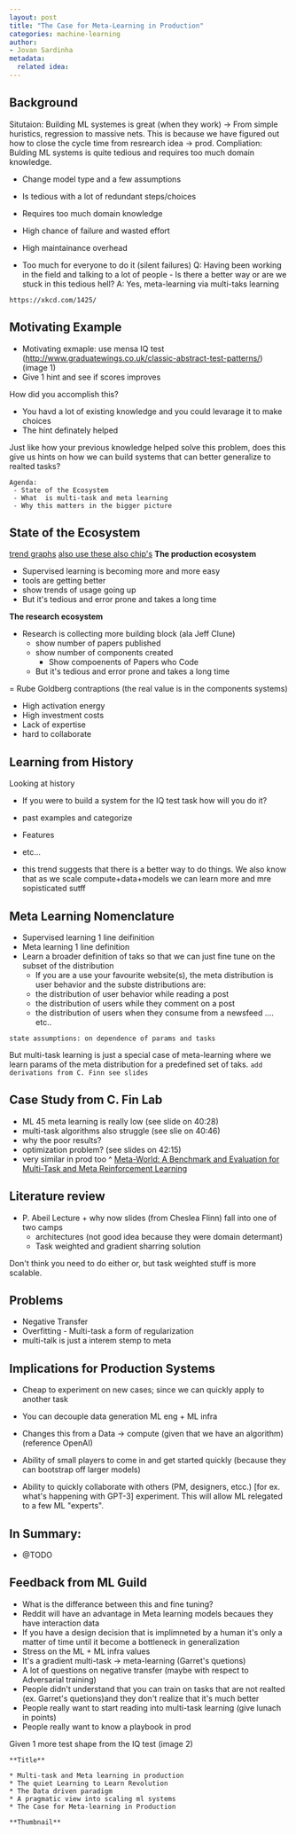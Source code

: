 ```yaml
---
layout: post
title: "The Case for Meta-Learning in Production"
categories: machine-learning
author:
- Jovan Sardinha
metadata:
  related idea:
---
```

## Background
Situtaion: Building ML systemes is great (when they work) -> From simple huristics, regression to massive nets. This is because we have figured out how to close the cycle time from resrearch idea -> prod.
Compliation: Bulding ML systems is quite tedious and requires too much domain knowledge.
 - Change model type and a few assumptions
  - Is tedious with a lot of redundant steps/choices
  - Requires too much domain knowledge
  - High chance of failure and wasted effort
  - High maintainance overhead

 - Too much for everyone to do it (silent failures)
Q: Having been working in the field and talking to a lot of people - Is there a better way or are we stuck in this tedious hell?
A: Yes, meta-learning via multi-taks learning
```
https://xkcd.com/1425/
```

## Motivating Example
 - Motivating exmaple: use mensa IQ test (http://www.graduatewings.co.uk/classic-abstract-test-patterns/) (image 1)
  - Give 1 hint and see if scores improves

How did you accomplish this?
 - You havd a lot of existing knowledge and you could levarage it to make choices
 - The hint definately helped

Just like how your previous knowledge helped solve this problem, does this give us hints on how we can build systems that can better generalize to realted tasks?

```
Agenda:
 - State of the Ecosystem
 - What  is multi-task and meta learning
 - Why this matters in the bigger picture
```

## State of the Ecosystem
[trend graphs](https://hai.stanford.edu/sites/default/files/ai_index_2019_report.pdf)
[also use these ](https://course.fullstackdeeplearning.com/course-content/infrastructure-and-tooling)
[also chip's](https://huyenchip.com/2020/06/22/mlops.html)
**The production ecosystem**
 - Supervised learning is becoming more and more easy
  - tools are getting better
  - show trends of usage going up
  - But it's tedious and error prone and takes a long time

**The research ecosystem**
 - Research is collecting more building block (ala Jeff Clune)
    - show number of papers published
    - show number of components created
      - Show compoenents of Papers who Code
    - But it's tedious and error prone and takes a long time

 = Rube Goldberg contraptions (the real value is in the components systems)
 - High activation energy
 - High investment costs
 - Lack of expertise
 - hard to collaborate


## Learning from History
Looking at history
 - If you were to build a system for the IQ test task how will you do it?
  - past examples and categorize
  - Features
  - etc...

 - this trend suggests that there is a better way to do things. We also know that as we scale compute+data+models we can learn more and mre sopisticated sutff

## Meta Learning Nomenclature
 - Supervised learning 1 line deifinition
 - Meta learning 1 line definition
  - Learn a broader definition of taks so that we can just fine tune on the subset of the distribution
    - If you are a use your favourite website(s), the meta distribution is user behavior and the subste distributions are:
     - the distribution of user behavior while reading a post
     - the distribution of users while they comment on a post
     - the distribution of users when they consume from a newsfeed
     .... etc..
```
state assumptions: on dependence of params and tasks
```
But multi-task learning is just a special case of meta-learning where we learn params of the meta distribution for a predefined set of taks.
`add derivations from C. Finn see slides`

## Case Study from C. Fin Lab
 - ML 45 meta learning is really low (see slide on 40:28)
 - multi-task algorithms also struggle (see slie on 40:46)
 - why the poor results?
  - optimization problem? (see slides on 42:15)
 - very similar in prod too ^
 [Meta-World: A Benchmark and Evaluation for Multi-Task and Meta Reinforcement Learning](https://arxiv.org/pdf/1910.10897.pdf)



## Literature review
   - P. Abeil Lecture + why now slides (from Cheslea Flinn)
   fall into one of two camps
     - architectures (not good idea because they were domain determant)
     - Task weighted and gradient sharring solution

Don't think you need to do either or, but task weighted stuff is more scalable.

## Problems
   - Negative Transfer
   - Overfitting
    - Multi-task a form of regularization
   - multi-talk is just a interem stemp to meta

## Implications for Production Systems
 - Cheap to experiment on new cases; since we can quickly apply to another task
  - You can decouple data generation ML eng + ML infra
 - Changes this from a Data -> compute (given that we have an algorithm) (reference OpenAI)
 - Ability of small players to come in and get started quickly (because they can bootstrap off larger models)

 - Ability to quickly collaborate with others (PM, designers, etcc.) [for ex. what's happening with GPT-3] experiment. This will allow ML relegated to a few ML "experts".


## In Summary:
  - @TODO


## Feedback from ML Guild
 - What is the differance between this and fine tuning?
 - Reddit will have an advantage in Meta learning models becaues they have interaction data
 - If you have a design decision that is implimneted by a human it's only a matter of time until it become a bottleneck in generalization
 - Stress on the ML + ML infra values
  - It's a gradient multi-task -> meta-learning (Garret's quetions)
 - A lot of questions on negative transfer (maybe with respect to Adversarial training)
 - People didn't understand that you can train on tasks that are not realted (ex. Garret's quetions)and they don't realize that it's much better
 - People really want to start reading into multi-task learning (give lunach in points)
 - People really want to know a playbook in prod






Given 1 more test shape from the IQ test (image 2)



```
**Title**

* Multi-task and Meta learning in production
* The quiet Learning to Learn Revolution
* The Data driven paradigm
* A pragmatic view into scaling ml systems
* The Case for Meta-learning in Production

**Thumbnail**

```
